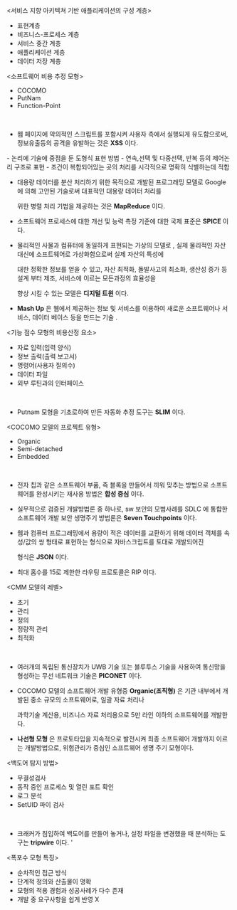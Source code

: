 <서비스 지향 아키텍쳐 기반 애플리케이션의 구성 계층>
- 표현계층
- 비즈니스-프로세스 계층
- 서비스 중간 계층
- 애플리케이션 계층
- 데이터 저장 계층

<소프트웨어 비용 추정 모형>
- COCOMO
- PutNam
- Function-Point

<br>

- 웹 페이지에 악의적인 스크립트를 포함시켜 사용자 측에서 실행되게 유도함으로써, 정보유출등의 공격을 유발하는 것은 **XSS** 이다.

<NSChart>
- 논리에 기술에 중점을 둔 도형식 표현 방법 
- 연속,선택 및 다중선택, 반복 등의 제어논리 구조로 표현
- 조건이 복합되어있는 곳의 처리를 시각적으로 명확히 식별하는데 적합 

<br>

- 대용량 데이터를 분산 처리하기 위한 목적으로 개발된 프로그래밍 모델로 Google에 의해 고안된 기술로써 대표적인 대용량 데이터 처리를

  위한 병렬 처리 기법을 제공하는 것은 **MapReduce** 이다.

- 소프트웨어 프로세스에 대한 개선 및 능력 측정 기준에 대한 국제 표준은 **SPICE** 이다.

- 물리적인 사물과 컴퓨터에 동일하게 표현되는 가상의 모델로 , 실제 물리적인 자산 대신에 소프트웨어로 가상화함으로써 실제 자산의 특성에

  대한 정확한 정보를 얻을 수 있고, 자산 최적화, 돌발사고의 최소화, 생산성 증가 등 설계 부터 제조, 서비스에 이르는 모든과정의 효율성을

  향상 시킬 수 있는 모델은 **디지털 트윈** 이다.

- **Mash Up** 은 웹에서 제공하는 정보 및 서비스를 이용하여 새로운 소프트웨어나 서비스, 데이터 베이스 등을 만드는 기술 .

<기능 점수 모형의 비용산정 요소>
- 자료 입력(입력 양식)
- 정보 출력(출력 보고서)
- 명령어(사용자 질의수)
- 데이터 파일
- 외부 루틴과의 인터페이스

<br> 

- Putnam 모형을 기초로하여 만든 자동화 추정 도구는 **SLIM** 이다.

<COCOMO 모델의 프로젝트 유형> 
- Organic
- Semi-detached
- Embedded

<br>

- 전자 칩과 같은 소프트웨어 부품, 즉 블록을 만들어서 끼워 맞추는 방법으로 소프트웨어를 완성시키는 재사용 방법은 **합성 중심** 이다.

- 실무적으로 검증된 개발방법론 중 하나로, sw 보안의 모범사례를 SDLC 에 통합한 소프트웨어 개발 보안 생명주기 방법론은 **Seven Touchpoints** 이다.

- 웹과 컴퓨터 프로그래밍에서 용량이 적은 데이터를 교환하기 위해 데이터 객체를 속성/값의 쌍 형태로 표현하는 형식으로 자바스크립트를 토대로 개발되어진

  형식은 **JSON** 이다.

- 최대 홉수를 15로 제한한 라우팅 프로토콜은 RIP 이다.

<CMM 모델의 레벨>
- 초기
- 관리
- 정의
- 정량적 관리
- 최적화

<br>

- 여러개의 독립된 통신장치가 UWB 기술 또는 블루투스 기술을 사용하여 통신망을 형성하는 무선 네트워크 기술은 **PICONET** 이다.

- COCOMO 모델의 소프트웨어 개발 유형중 **Organic(조직형)** 은 기관 내부에서 개발된 중소 규모의 소프트웨어로, 일괄 자료 처리나

  과학기술 계산용, 비즈니스 자료 처리용으로 5만 라인 이하의 소프트웨어를 개발한다.

- **나선형 모형** 은 프로토타입을 지속적으로 발전시켜 최종 소프트웨어 개발까지 이르는 개발방법으로, 위험관리가 중심인 소프트웨어 생명 주기 모형이다.

<백도어 탐지 방법>
- 무결성검사
- 동작 중인 프로세스 및 열린 포트 확인
- 로그 분석
- SetUID 파이 검사

<br> 

- 크래커가 침입하여 백도어를 만들어 놓거나, 설정 파일을 변경했을 때 분석하는 도구는 **tripwire** 이다. '

<폭포수 모형 특징>
- 순차적인 접근 방식
- 단계적 정의와 산출물이 명확
- 모형의 적용 경험과 성공사례가 다수 존재
- 개발 중 요구사항을 쉽게 반영 X 

 
